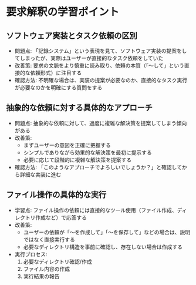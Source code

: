# 要求解釈の学習ポイント

## ソフトウェア実装とタスク依頼の区別

- 問題点: 「記録システム」という表現を見て、ソフトウェア実装の提案をしてしまったが、実際はユーザーが直接的なタスク依頼をしていた
- 改善策: 要求の文脈をより慎重に読み取り、依頼の本質（「〜して」という直接的な依頼形式）に注目する
- 確認方法: 不明確な場合は、実装の提案が必要なのか、直接的なタスク実行が必要なのかを明確にする質問をする

## 抽象的な依頼に対する具体的なアプローチ

- 問題点: 抽象的な依頼に対して、過度に複雑な解決策を提案してしまう傾向がある
- 改善策: 
  - まずユーザーの意図を正確に把握する
  - シンプルでありながら効果的な解決策を最初に提示する
  - 必要に応じて段階的に複雑な解決策を提案する
- 確認方法: 「このようなアプローチでよろしいでしょうか？」と確認してから詳細な実装に進む

## ファイル操作の具体的な実行

- 学習点: ファイル操作の依頼には直接的なツール使用（ファイル作成、ディレクトリ作成など）で応答する
- 改善策: 
  - ユーザーの依頼が「〜を作成して」「〜を保存して」などの場合は、説明ではなく直接実行する
  - 必要なディレクトリ構造を事前に確認し、存在しない場合は作成する
- 実行プロセス: 
  1. 必要なディレクトリ確認/作成
  2. ファイル内容の作成
  3. 実行結果の報告 
